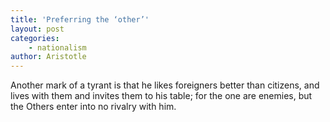```yaml
---
title: 'Preferring the ‘other’'
layout: post
categories:
    - nationalism
author: Aristotle
---
```


Another mark of a tyrant is that he likes foreigners better than citizens, and lives with them and invites them to his table; for the one are enemies, but the Others enter into no rivalry with him.